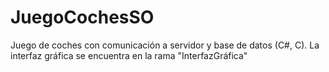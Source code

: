 # JuegoCochesSO
Juego de coches con comunicación a servidor y base de datos (C#, C).
La interfaz gráfica se encuentra en la rama "InterfazGráfica"
